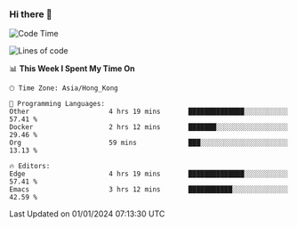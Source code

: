 ### Hi there 👋

<!--
**nicehiro/nicehiro** is a ✨ _special_ ✨ repository because its `README.md` (this file) appears on your GitHub profile.

Here are some ideas to get you started:

- 🔭 I’m currently working on ...
- 🌱 I’m currently learning ...
- 👯 I’m looking to collaborate on ...
- 🤔 I’m looking for help with ...
- 💬 Ask me about ...
- 📫 How to reach me: ...
- 😄 Pronouns: ...
- ⚡ Fun fact: ...
-->

<!--START_SECTION:waka-->
![Code Time](http://img.shields.io/badge/Code%20Time-182%20hrs%202%20mins-blue)

![Lines of code](https://img.shields.io/badge/From%20Hello%20World%20I%27ve%20Written-2.6%20million%20lines%20of%20code-blue)

📊 **This Week I Spent My Time On** 

```text
🕑︎ Time Zone: Asia/Hong_Kong

💬 Programming Languages: 
Other                    4 hrs 19 mins       ██████████████░░░░░░░░░░░   57.41 % 
Docker                   2 hrs 12 mins       ███████░░░░░░░░░░░░░░░░░░   29.46 % 
Org                      59 mins             ███░░░░░░░░░░░░░░░░░░░░░░   13.13 % 

🔥 Editors: 
Edge                     4 hrs 19 mins       ██████████████░░░░░░░░░░░   57.41 % 
Emacs                    3 hrs 12 mins       ███████████░░░░░░░░░░░░░░   42.59 % 
```


 Last Updated on 01/01/2024 07:13:30 UTC
<!--END_SECTION:waka-->
